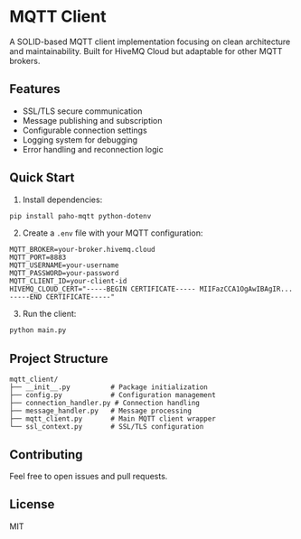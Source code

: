 # MQTT Client

A SOLID-based MQTT client implementation focusing on clean architecture and maintainability. Built for HiveMQ Cloud but adaptable for other MQTT brokers.

## Features

- SSL/TLS secure communication
- Message publishing and subscription
- Configurable connection settings
- Logging system for debugging
- Error handling and reconnection logic

## Quick Start

1. Install dependencies:

```bash
pip install paho-mqtt python-dotenv
```

2. Create a `.env` file with your MQTT configuration:

```
MQTT_BROKER=your-broker.hivemq.cloud
MQTT_PORT=8883
MQTT_USERNAME=your-username
MQTT_PASSWORD=your-password
MQTT_CLIENT_ID=your-client-id
HIVEMQ_CLOUD_CERT="-----BEGIN CERTIFICATE----- MIIFazCCA1OgAwIBAgIR... -----END CERTIFICATE-----"
```

3. Run the client:

```bash
python main.py
```

## Project Structure

```
mqtt_client/
├── __init__.py          # Package initialization
├── config.py            # Configuration management
├── connection_handler.py # Connection handling
├── message_handler.py   # Message processing
├── mqtt_client.py       # Main MQTT client wrapper
└── ssl_context.py       # SSL/TLS configuration
```

## Contributing

Feel free to open issues and pull requests.

## License

MIT
